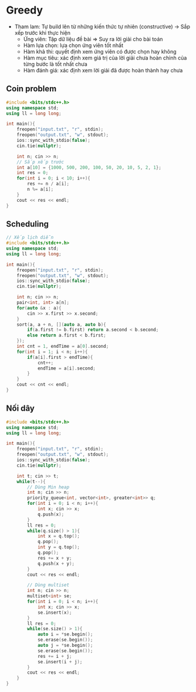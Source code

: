 # Greedy
- Tham lam: Tự build lên từ những kiến thức tự nhiên (constructive) -> Sắp xếp trước khi thực hiện
    - Ứng viên: Tập dữ liệu đề bài => Suy ra lời giải cho bài toán
    - Hàm lựa chọn: lựa chọn ứng viên tốt nhất
    - Hàm khả thi: quyết định xem ứng viên có được chọn hay không
    - Hàm mục tiêu: xác định xem giá trị của lời giải chưa hoàn chỉnh của từng bước là tốt nhất chưa
    - Hàm đánh giá: xác định xem lời giải đã được hoàn thành hay chưa
## Coin problem
```cpp
#include <bits/stdc++.h>
using namespace std;
using ll = long long;

int main(){
    freopen("input.txt", "r", stdin);
    freopen("output.txt", "w", stdout);
    ios::sync_with_stdio(false); 
    cin.tie(nullptr); 

    int n; cin >> n;
    // Sắp xếp trước
    int a[10] = {1000, 500, 200, 100, 50, 20, 10, 5, 2, 1};
    int res = 0;
    for(int i = 0; i < 10; i++){
        res += n / a[i];
        n %= a[i];
    }
    cout << res << endl;
}
```
## Scheduling
```cpp
// Xếp lịch diễn
#include <bits/stdc++.h>
using namespace std;
using ll = long long;

int main(){
    freopen("input.txt", "r", stdin);
    freopen("output.txt", "w", stdout);
    ios::sync_with_stdio(false); 
    cin.tie(nullptr); 

    int n; cin >> n;
    pair<int, int> a[n];
    for(auto &x : a){
        cin >> x.first >> x.second;
    }
    sort(a, a + n, [](auto a, auto b){
        if(a.first != b.first) return a.second < b.second;
        else return a.first < b.first;
    });
    int cnt = 1, endTime = a[0].second;
    for(int i = 1; i < n; i++){
        if(a[i].first > endTime){
            cnt++;
            endTime = a[i].second;
        }   
    }
    cout << cnt << endl;
}
```
## Nối dây
```cpp
#include <bits/stdc++.h>
using namespace std;
using ll = long long;

int main(){
    freopen("input.txt", "r", stdin);
    freopen("output.txt", "w", stdout);
    ios::sync_with_stdio(false); 
    cin.tie(nullptr); 

    int t; cin >> t;
    while(t--){
        // Dùng Min heap
        int n; cin >> n;
        priority_queue<int, vector<int>, greater<int>> q;
        for(int i = 0; i < n; i++){
            int x; cin >> x;
            q.push(x);
        }
        ll res = 0;
        while(q.size() > 1){
            int x = q.top();
            q.pop();
            int y = q.top();
            q.pop();
            res += x + y;
            q.push(x + y);
        }
        cout << res << endl;

        // Dùng multiset
        int n; cin >> n;
        multiset<int> se;
        for(int i = 0; i < n; i++){
            int x; cin >> x;
            se.insert(x);
        }
        ll res = 0;
        while(se.size() > 1){
            auto i = *se.begin();
            se.erase(se.begin());
            auto j = *se.begin();
            se.erase(se.begin());
            res += i + j;
            se.insert(i + j);
        }
        cout << res << endl;
    }
}
```